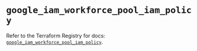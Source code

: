 # `google_iam_workforce_pool_iam_policy`

Refer to the Terraform Registry for docs: [`google_iam_workforce_pool_iam_policy`](https://registry.terraform.io/providers/hashicorp/google/6.49.1/docs/resources/iam_workforce_pool_iam_policy).
